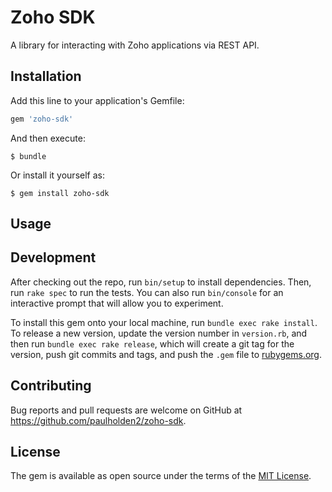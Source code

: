 # Zoho SDK

A library for interacting with Zoho applications via REST API.

## Installation

Add this line to your application's Gemfile:

```ruby
gem 'zoho-sdk'
```

And then execute:

    $ bundle

Or install it yourself as:

    $ gem install zoho-sdk

## Usage

## Development

After checking out the repo, run `bin/setup` to install dependencies. Then, run `rake spec` to run the tests. You can also run `bin/console` for an interactive prompt that will allow you to experiment.

To install this gem onto your local machine, run `bundle exec rake install`. To release a new version, update the version number in `version.rb`, and then run `bundle exec rake release`, which will create a git tag for the version, push git commits and tags, and push the `.gem` file to [rubygems.org](https://rubygems.org).

## Contributing

Bug reports and pull requests are welcome on GitHub at https://github.com/paulholden2/zoho-sdk.

## License

The gem is available as open source under the terms of the [MIT License](https://opensource.org/licenses/MIT).
